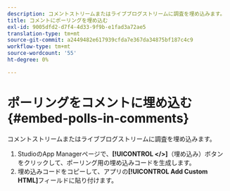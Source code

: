 ```yaml
---
description: コメントストリームまたはライブブログストリームに調査を埋め込みます。
title: コメントにポーリングを埋め込む
exl-id: 9005dfd2-d7f4-4d33-9f9b-e1fad3a72ae5
translation-type: tm+mt
source-git-commit: a2449482e617939cfda7e367da34875bf187c4c9
workflow-type: tm+mt
source-wordcount: '55'
ht-degree: 0%

---
```


# ポーリングをコメントに埋め込む{#embed-polls-in-comments}

コメントストリームまたはライブブログストリームに調査を埋め込みます。

1. StudioのApp Managerページで、**[!UICONTROL </>]**（埋め込み）ボタンをクリックして、ポーリング用の埋め込みコードを生成します。
1. 埋め込みコードをコピーして、アプリの&#x200B;**[!UICONTROL Add Custom HTML]**&#x200B;フィールドに貼り付けます。
